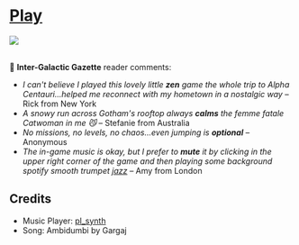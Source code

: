<h1><a href=*//bacionejs.github.io/cat/index.html* style=*text-decoration: none; color: inherit;*>Play</a></h1>

<a href=*//bacionejs.github.io/cat/index.html* target=*_blank*>
    <img src=*README.jpg* width=*33%* />
</a>
<br>
<br>

📰 **Inter-Galactic Gazette** reader comments:

- *I can't believe I played this lovely little **zen** game the whole trip to Alpha Centauri...helped me reconnect with my hometown in a nostalgic way* –  Rick from New York
- *A snowy run across Gotham's rooftop always **calms** the femme fatale Catwoman in me 😼* –  Stefanie from Australia
- *No missions, no levels, no chaos...even jumping is **optional*** –  Anonymous
- *The in-game music is okay, but I prefer to **mute** it by clicking in the upper right corner of the game and then playing some background spotify smooth trumpet [jazz](https://open.spotify.com/playlist/6gqJPa4A4gXTwTSGWcpC1d)* –  Amy from London

## Credits
- Music Player: [pl_synth](https://github.com/phoboslab/pl_synth)
- Song: Ambidumbi by Gargaj

